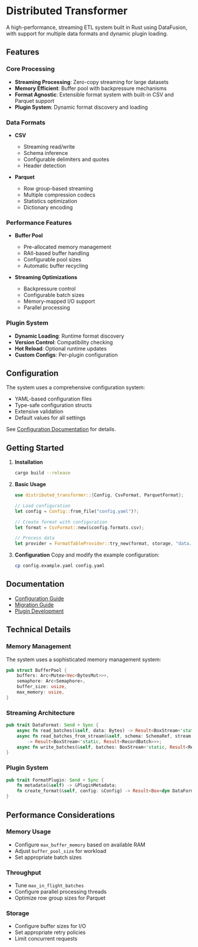 # Distributed Transformer

A high-performance, streaming ETL system built in Rust using DataFusion, with support for multiple data formats and dynamic plugin loading.

## Features

### Core Processing
- **Streaming Processing**: Zero-copy streaming for large datasets
- **Memory Efficient**: Buffer pool with backpressure mechanisms
- **Format Agnostic**: Extensible format system with built-in CSV and Parquet support
- **Plugin System**: Dynamic format discovery and loading

### Data Formats
- **CSV**
  - Streaming read/write
  - Schema inference
  - Configurable delimiters and quotes
  - Header detection

- **Parquet**
  - Row group-based streaming
  - Multiple compression codecs
  - Statistics optimization
  - Dictionary encoding

### Performance Features
- **Buffer Pool**
  - Pre-allocated memory management
  - RAII-based buffer handling
  - Configurable pool sizes
  - Automatic buffer recycling

- **Streaming Optimizations**
  - Backpressure control
  - Configurable batch sizes
  - Memory-mapped I/O support
  - Parallel processing

### Plugin System
- **Dynamic Loading**: Runtime format discovery
- **Version Control**: Compatibility checking
- **Hot Reload**: Optional runtime updates
- **Custom Configs**: Per-plugin configuration

## Configuration

The system uses a comprehensive configuration system:
- YAML-based configuration files
- Type-safe configuration structs
- Extensive validation
- Default values for all settings

See [Configuration Documentation](docs/configuration.md) for details.

## Getting Started

1. **Installation**
   ```bash
   cargo build --release
   ```

2. **Basic Usage**
   ```rust
   use distributed_transformer::{Config, CsvFormat, ParquetFormat};

   // Load configuration
   let config = Config::from_file("config.yaml")?;

   // Create format with configuration
   let format = CsvFormat::new(&config.formats.csv);

   // Process data
   let provider = FormatTableProvider::try_new(format, storage, "data.csv").await?;
   ```

3. **Configuration**
   Copy and modify the example configuration:
   ```bash
   cp config.example.yaml config.yaml
   ```

## Documentation

- [Configuration Guide](docs/configuration.md)
- [Migration Guide](docs/migration.md)
- [Plugin Development](docs/plugins.md)

## Technical Details

### Memory Management
The system uses a sophisticated memory management system:
```rust
pub struct BufferPool {
    buffers: Arc<Mutex<Vec<BytesMut>>>,
    semaphore: Arc<Semaphore>,
    buffer_size: usize,
    max_memory: usize,
}
```

### Streaming Architecture
```rust
pub trait DataFormat: Send + Sync {
    async fn read_batches(&self, data: Bytes) -> Result<BoxStream<'static, Result<RecordBatch>>>;
    async fn read_batches_from_stream(&self, schema: SchemaRef, stream: DataStream) 
        -> Result<BoxStream<'static, Result<RecordBatch>>>;
    async fn write_batches(&self, batches: BoxStream<'static, Result<RecordBatch>>) -> Result<Bytes>;
}
```

### Plugin System
```rust
pub trait FormatPlugin: Send + Sync {
    fn metadata(&self) -> &PluginMetadata;
    fn create_format(&self, config: &Config) -> Result<Box<dyn DataFormat + Send + Sync>>;
}
```

## Performance Considerations

### Memory Usage
- Configure `max_buffer_memory` based on available RAM
- Adjust `buffer_pool_size` for workload
- Set appropriate batch sizes

### Throughput
- Tune `max_in_flight_batches`
- Configure parallel processing threads
- Optimize row group sizes for Parquet

### Storage
- Configure buffer sizes for I/O
- Set appropriate retry policies
- Limit concurrent requests